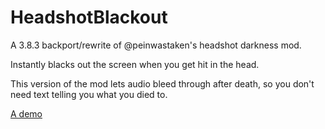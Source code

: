 # HeadshotBlackout

A 3.8.3 backport/rewrite of @peinwastaken's headshot darkness mod. 

Instantly blacks out the screen when you get hit in the head.

This version of the mod lets audio bleed through after death, so you don't need text telling you what you died to.

[A demo](https://youtu.be/LDnE-YSnWiA?si=1lEntLPtJEH49aol)
